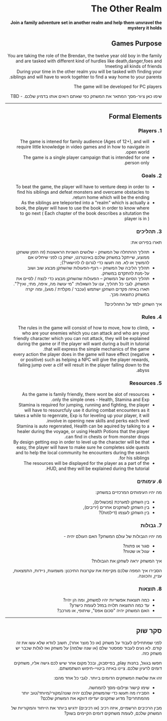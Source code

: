 <div dir='rtl' lang='he'>

# The Other Realm

**Join a family adventure set in another realm and help them unvravel the mystery it holds**

## Games Purpose

You are taking the role of the Brendan, the twelve year old boy in the family and are tasked with different kind of hurdles like death,danger,foes and meeting all kinds of friends! </br>
During your time in the other realm you will be tasked with finding your siblings and will have to work togehter to find a way home to your parents.

The game will be developed for PC players

שימו כאן ציור-מסך המתאר את המשחק כפי שאתם רואים אותו בדמיון שלכם. - TBD

---


## Formal Elements


### 1. Players
* The game is intened for family audience (Ages of 12+), and will require little knowledge in video games and in how to navigate in open world. </br>
* The game is a single player campaign that is intended for one person only. </br>

### 2. Goals
* To beat the game, the player will have to venture deep in order to find his siblings and defeat monsters and overcame obstacles to return home which will be the ending. </br>
* As the siblings are teleported into a "realm" which is actually a book, the player will have to use the book in order to know where to go next ( Each chapter of the book describes a situtation the player is in ) </br> 

### 3. תהליכים

תארו בפירוט את:

* תהליך ההתחלה של המשחק - שלושים השניות הראשונות (זה הזמן ששחקן ממוצע, שייתקל במשחק שלכם באינטרנט, ישחק בו לפני שיחליט אם להמשיך או לא. מה תעשו כדי לגרום לו להישאר?);
*	תהליך הליבה של המשחק – רצף-הפעולות שהשחקן מבצע שוב ושוב על-מנת להתקדם במשחק.
*	תהליך הסיום של המשחק – הפעולות שהשחקן מבצע כדי לנצח / לסיים את המשחק.
לגבי כל תהליך, ענו על השאלות: "מי עושה מה, איפה, מתי, ואיך?".  תארו באיזה פקדים השחקן ישתמש (עכבר / מקלדת / מגע), ומה יקרה במשחק כתוצאה מכך.

איך השחקן ילמד על התהליכים? 

### 4. Rules
* The rules in the game will consist of how to move, how to climb, who are your enemies which you can attack and who are your friendly character which you can not attack, they will be explained during the game or if the player will want during a built in tutorial that will express the simple mechanics of the game.
* every action the player does in the game will have effect (negative or positive) such as helping a NPC will give the player rewards, failing jump over a clif will result in the player falling down to the abyss.

### 5. Resources
* As the game is family friendly, there wont be alot of resources only the simple ones - Health, Stamina and Exp.
* Stamina is required for jumping, running and fighting, the player will have to resourcfuly use it during combat encounters as it takes a while to regenrate, Exp is for leveling up your player, it will involve in opening new skills and perks each level.
* Stamina is auto regenrated, Health can be aquired by talking to a healer during the voyage, or using Health Potions that the player can find in chests or from monster drops.
* By design getting exp in order to level up the character will be that easy, the player will have to make sure he completes side quests and to help the local community he encounters during the search for his siblings.
* The resources will be displayed for the player as a part of the HUD, and they will be explained during the tutorial.

### 6. עימותים

מה יהיו העימותים המרכזיים במשחק:

* בין השחקן למערכת (מכשולים),
* בין השחקן לשחקנים אחרים (יריבים),
* בין השחקן לעצמו (דילמות)? 


### 7. גבולות

מה יהיו הגבולות של עולם המשחק? האם העולם יהיה - 
* סגור או פתוח?
*  עגול או שטוח? 

 איך המשחק יראה לשחקן את הגבולות? 
 
 הסבירו איך המפה שלכם מקיימת את עקרונות התיכנון: משמעות, ניידות, התמצאות, עניין, והכוונה.


### 8. תוצאות

* כמה תוצאות אפשריות יהיו למשחק, ומה הן יהיו? 
* עד כמה התוצאה תלויה במזל לעומת כישרון? 
* האם המשחק יהיה "סכום אפס", שיתופי, או מורכב?

---

## סקר שוק

לפני שמתחילים לעבוד על משחק (או כל מוצר אחר), חשוב לוודא שלא עשו את זה קודם. לא נעים לעבוד סמסטר שלם (או שנה שלמה) על משחק ואז לגלות שכבר יש משחק כזה. 

חפשו בגוגל, בחנות play, בפייסבוק, ובכל מקום אחר שיש לכם גישה אליו, משחקים דומים לרעיון שלכם. ציינו באיזה ביטויי-חיפוש השתמשתם.

זהו את שלושת המשחקים הדומים ביותר. לגבי כל אחד מהם:

* שימו קישור וצילום-מסך להמחשה.
* הסבירו מה תעשו כדי שהמשחק שלכם יהיה שונה/מקורי/מיוחד/טוב יותר מהמתחרים?  מדוע שחקנים יעדיפו דווקא את המשחק שלכם?

מבין הרכיבים הרשמיים, 
איזה רכיב (או רכיבים) ידגיש ביותר את הייחוד והמקוריות של המשחק שלכם, לעומת משחקים דומים הקיימים בשוק?


</div>
